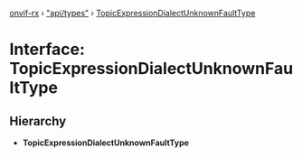 [onvif-rx](../README.md) › ["api/types"](../modules/_api_types_.md) › [TopicExpressionDialectUnknownFaultType](_api_types_.topicexpressiondialectunknownfaulttype.md)

# Interface: TopicExpressionDialectUnknownFaultType

## Hierarchy

* **TopicExpressionDialectUnknownFaultType**
